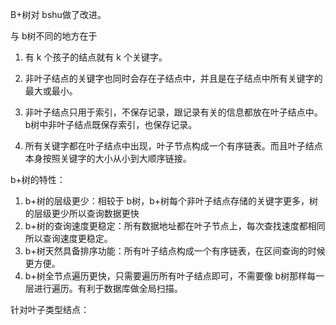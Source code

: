 B+树对 bshu做了改进。

与 b树不同的地方在于

1.   有 k 个孩子的结点就有 k 个关键字。

2.   非叶子结点的关键字也同时会存在子结点中，并且是在子结点中所有关键字的最大或最小。

3.   非叶子结点只用于索引，不保存记录，跟记录有关的信息都放在叶子结点中。b树中非叶子结点既保存索引，也保存记录。

4.   所有关键字都在叶子结点中出现，叶子节点构成一个有序链表。而且叶子结点本身按照关键字的大小从小到大顺序链接。

b+树的特性：

1.   b+树的层级更少：相较于  b树，b+树每个非叶子结点存储的关键字更多，树的层级更少所以查询数据更快
2.   b+树的查询速度更稳定：所有数据地址都在叶子节点上，每次查找速度都相同所以查询速度更稳定。
3.   b+树天然具备排序功能：所有叶子结点构成一个有序链表，在区间查询的时候更方便。
4.   b+树全节点遍历更快，只需要遍历所有叶子结点即可，不需要像 b树那样每一层进行遍历。有利于数据库做全局扫描。



针对叶子类型结点：



